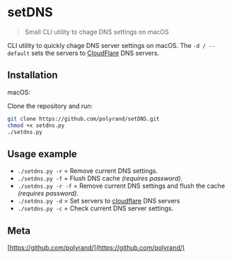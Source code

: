 # setDNS
> Small CLI utility to chage DNS settings on macOS

CLI utility to quickly chage DNS server settings on macOS. The `-d / --default`
sets the servers to [CloudFlare][cloudflare_article] DNS servers.

## Installation

macOS:

Clone the repository and run:

```sh
git clone https://github.com/polyrand/setDNS.git
chmod +x setdns.py
./setdns.py
```

## Usage example

* `./setdns.py -r` = Remove current DNS settings.
* `./setdns.py -f` = Flush DNS cache *(requires password)*.
* `./setdns.py -r -f` = Remove current DNS settings and flush the cache *(requires password)*.
* `./setdns.py -d` = Set servers to [cloudflare][cloudflare_article] DNS servers
* `./setdns.py -c` = Check current DNS server settings.

## Meta

[https://github.com/polyrand/](https://github.com/polyrand/)

[cloudflare_article]: https://blog.cloudflare.com/announcing-1111/
